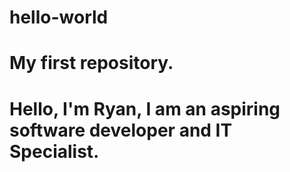 # hello-world
# My first repository.
# Hello, I'm Ryan, I am an aspiring software developer and IT Specialist. 
